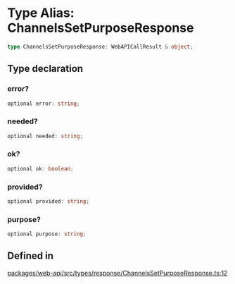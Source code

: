 # Type Alias: ChannelsSetPurposeResponse

```ts
type ChannelsSetPurposeResponse: WebAPICallResult & object;
```

## Type declaration

### error?

```ts
optional error: string;
```

### needed?

```ts
optional needed: string;
```

### ok?

```ts
optional ok: boolean;
```

### provided?

```ts
optional provided: string;
```

### purpose?

```ts
optional purpose: string;
```

## Defined in

[packages/web-api/src/types/response/ChannelsSetPurposeResponse.ts:12](https://github.com/slackapi/node-slack-sdk/blob/7b348598b763c2b7545d1042b5f0429775cfa62c/packages/web-api/src/types/response/ChannelsSetPurposeResponse.ts#L12)
